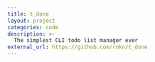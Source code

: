 ```yaml
---
title: t_done
layout: project
categories: code
description: >-
  The simplest CLI todo list manager ever
external_url: https://github.com/rnkn/t_done
---
```


